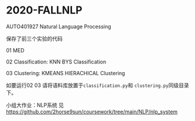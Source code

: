# 2020-FALLNLP
AUTO401927 Natural Language Processing

保存了前三个实验的代码

01 MED

02 Classification: 
  KNN
  BYS
  Classification
  
03 Clustering:
  KMEANS
  HIERACHICAL
  Clustering
  
  
如要运行02 03 请将语料库放置于`classification.py`和 `clustering.py`同级目录下。
  
小组大作业：NLP系统   见  https://github.com/2horse9sun/coursework/tree/main/NLP/nlp_system
